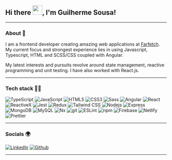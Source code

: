 ## Hi there <img src="https://raw.githubusercontent.com/MartinHeinz/MartinHeinz/master/wave.gif" width="30px">, I'm Guilherme Sousa!

---
### About 👀

I am a frontend developer creating amazing web applications at [Farfetch](https://www.farfetch.com/). My current focus and strongest experience lies in using Javascript, Typescript, HTML and SCSS/CSS coupled with Angular.

My latest interests and pursuits revolve around state management, reactive programming and unit testing. I have also worked with React.js.

---

### Tech stack 👨‍💻

<p>
  <img alt="TypeScript" src="https://img.shields.io/badge/-TypeScript-007ACC?style=for-the-badge&logo=typescript&logoColor=white" />
  <img alt="JavaScript" src="https://img.shields.io/badge/-Javascript-F7DF1E?style=for-the-badge&logo=javascript&logoColor=black" />
  <img alt="HTML5" src="https://img.shields.io/badge/-HTML5-E34F26?style=for-the-badge&logo=html5&logoColor=white" />
  <img alt="CSS3" src="https://img.shields.io/badge/-CSS3-1572B6?style=for-the-badge&logo=css3&logoColor=white" /> 
  <img alt="Sass" src="https://img.shields.io/badge/-Sass-CC6699?style=for-the-badge&logo=sass&logoColor=white" /> 
  <img alt="Angular" src="https://img.shields.io/badge/-Angular-DD0031?style=for-the-badge&logo=angular&logoColor=white" />
  <img alt="React" src="https://img.shields.io/badge/-React-45b8d8?style=for-the-badge&logo=react&logoColor=white" />
  <img alt="ReactiveX" src="https://img.shields.io/badge/-RxJs-B7178C?style=for-the-badge&logo=reactivex&logoColor=white" />
  <img alt="Jest" src="https://img.shields.io/badge/-Jest-C21325?style=for-the-badge&logo=jest&logoColor=white" />
  <img alt="Redux" src="https://img.shields.io/badge/-Redux-764ABC?style=for-the-badge&logo=redux&logoColor=white" />
  <img alt="Tailwind CSS" src="https://img.shields.io/badge/-Tailwind%20CSS-38B2AC?style=for-the-badge&logo=tailwind-css&logoColor=white" />
  <img alt="Nodejs" src="https://img.shields.io/badge/-Nodejs-43853d?style=for-the-badge&logo=Node.js&logoColor=white" />
  <img alt="Express" src="https://img.shields.io/badge/-Express-000000?style=for-the-badge&logo=express&logoColor=white" />
  <img alt="MongoDB" src="https://img.shields.io/badge/-MongoDB-13aa52?style=for-the-badge&logo=mongodb&logoColor=white" />
  <img alt="MySQL" src="https://img.shields.io/badge/-MySQL-4479A1?style=for-the-badge&logo=mysql&logoColor=white" />
  <img alt="Nx" src="https://img.shields.io/badge/-Nx-143055?style=for-the-badge&logo=nx&logoColor=white" />
  <img alt="git" src="https://img.shields.io/badge/-Git-F05032?style=for-the-badge&logo=git&logoColor=white" />
  <img alt="ESLint" src="https://img.shields.io/badge/-ESLint-4B32C3?style=for-the-badge&logo=eslint&logoColor=white" />
  <img alt="npm" src="https://img.shields.io/badge/-NPM-CB3837?style=for-the-badge&logo=npm&logoColor=white" />
  <img alt="Firebase" src="https://img.shields.io/badge/-Firebase-FFCA28?style=for-the-badge&logo=firebase&logoColor=black" />
  <img alt="Netlify" src="https://img.shields.io/badge/-Netlify-00C7B7?style=for-the-badge&logo=netlify&logoColor=white" />
  <img alt="Prettier" src="https://img.shields.io/badge/-Prettier-F7B93E?style=for-the-badge&logo=prettier&logoColor=white" />
</p>

---

### Socials 🌍
<p> 
  <a href="https://www.linkedin.com/in/guilherme-sousa" target="_blank"><img alt="LinkedIn" src="https://img.shields.io/badge/-Linkedin-0A66C2?style=for-the-badge&logo=linkedin&logoColor=white" /></a> <a href="https://github.com/guilhermeSousa1" target="_blank"><img alt="Github" src="https://img.shields.io/badge/-Github-181717?style=for-the-badge&logo=github&logoColor=white" />
</p>

---
